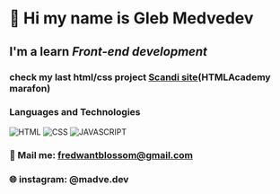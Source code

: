 #  👋 Hi my name is **Gleb Medvedev**
## I'm a learn *Front-end development* 
### check my last **html/css** project [Scandi site](https://helloelio.github.io/marafon-3.0/)(HTMLAcademy marafon)
### Languages and Technologies 
![HTML](https://img.shields.io/badge/-HTML-brightgreen)
![CSS](https://img.shields.io/badge/-CSS-green)
![JAVASCRIPT](https://img.shields.io/badge/-JAVASCRIPT-yellowgreen)

### 📧 Mail me: fredwantblossom@gmail.com
### 🌐 instagram: @madve.dev
#
